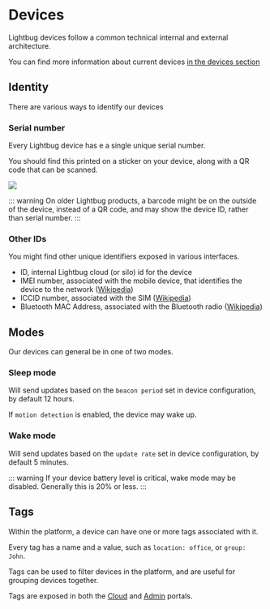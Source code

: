 # Devices

Lightbug devices follow a common technical internal and external architecture.

You can find more information about current devices [in the devices section](/devices)

## Identity

There are various ways to identify our devices

### Serial number

Every Lightbug device has e a single unique serial number.

You should find this printed on a sticker on your device, along with a QR code that can be scanned.

![](https://i.imgur.com/Sfi9Org.png)

::: warning
On older Lightbug products, a barcode might be on the outside of the device, instead of a QR code, and may show the device ID, rather than serial number.
:::

### Other IDs

You might find other unique identifiers exposed in various interfaces.

 - ID, internal Lightbug cloud (or silo) id for the device
 - IMEI number, associated with the mobile device, that identifies the device to the network ([Wikipedia](https://en.wikipedia.org/wiki/International_Mobile_Equipment_Identity))
 - ICCID number, associated with the SIM ([Wikipedia](https://en.wikipedia.org/wiki/SIM_card#ICCID))
 - Bluetooth MAC Address, associated with the Bluetooth radio ([Wikipedia](https://en.wikipedia.org/wiki/MAC_address))

## Modes

Our devices can general be in one of two modes.

### Sleep mode

Will send updates based on the `beacon period` set in device configuration, by default 12 hours.

If `motion detection` is enabled, the device may wake up.

<!-- TODO link beacon period to the device setting -->
<!-- TODO link motion detection to the device setting -->

### Wake mode

Will send updates based on the `update rate` set in device configuration, by default 5 minutes.

<!-- TODO link update rate to the device setting -->

::: warning
If your device battery level is critical, wake mode may be disabled.
Generally this is 20% or less.
:::

## Tags

Within the platform, a device can have one or more tags associated with it.

Every tag has a name and a value, such as `location: office`, or `group: John`.

Tags can be used to filter devices in the platform, and are useful for grouping devices together.

Tags are exposed in both the [Cloud](/apps/cloud/device-settings/tags) and [Admin](/apps/admin/devices#tags) portals.
